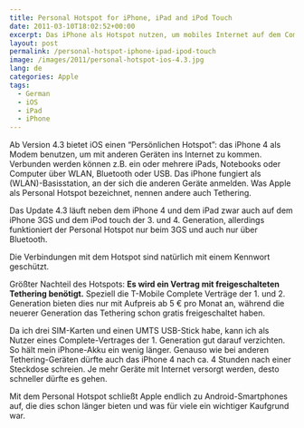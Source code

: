 ```yaml
---
title: Personal Hotspot for iPhone, iPad and iPod Touch
date: 2011-03-10T18:02:52+00:00
excerpt: Das iPhone als Hotspot nutzen, um mobiles Internet auf dem Computer zu haben.
layout: post
permalink: /personal-hotspot-iphone-ipad-ipod-touch
image: /images/2011/personal-hotspot-ios-4.3.jpg
lang: de
categories: Apple
tags:
  - German
  - iOS
  - iPad
  - iPhone
---
```

Ab Version 4.3 bietet iOS einen “Persönlichen Hotspot”: das iPhone 4 als Modem benutzen, um mit anderen Geräten ins Internet zu kommen. Verbunden werden können z.B. ein oder mehrere iPads, Notebooks oder Computer über WLAN, Bluetooth oder USB. Das iPhone fungiert als (WLAN)-Basisstation, an der sich die anderen Geräte anmelden. Was Apple als Personal Hotspot bezeichnet, nennen andere auch Tethering.

Das Update 4.3 läuft neben dem iPhone 4 und dem iPad zwar auch auf dem iPhone 3GS und dem iPod touch der 3. und 4. Generation, allerdings funktioniert der Personal Hotspot nur beim 3GS und auch nur über Bluetooth.

Die Verbindungen mit dem Hotspot sind natürlich mit einem Kennwort geschützt.

Größter Nachteil des Hotspots: **Es wird ein Vertrag mit freigeschalteten Tethering benötigt.** Speziell die T-Mobile Complete Verträge der 1. und 2. Generation bieten dies nur mit Aufpreis ab 5 € pro Monat an, während die neuerer Generation das Tethering schon gratis freigeschaltet haben.

Da ich drei SIM-Karten und einen UMTS USB-Stick habe, kann ich als Nutzer eines Complete-Vertrages der 1. Generation gut darauf verzichten. So hält mein iPhone-Akku ein wenig länger. Genauso wie bei anderen Tethering-Geräten dürfte auch das iPhone 4 nach ca. 4 Stunden nach einer Steckdose schreien. Je mehr Geräte mit Internet versorgt werden, desto schneller dürfte es gehen.

Mit dem Personal Hotspot schließt Apple endlich zu Android-Smartphones auf, die dies schon länger bieten und was für viele ein wichtiger Kaufgrund war.